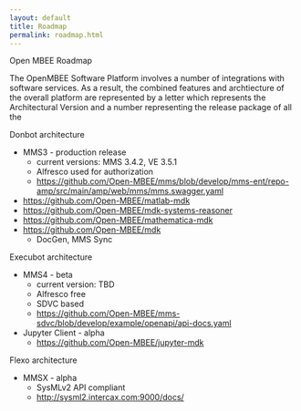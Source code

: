 ```yaml
---
layout: default
title: Roadmap
permalink: roadmap.html
---
```


Open MBEE Roadmap

The OpenMBEE Software Platform involves a number of integrations with software services. As a result, the combined features and archtiecture of the overall platform are represented by a letter which represents the Architectural Version and a number representing the release package of all the 

Donbot architecture

* MMS3 - production release
   * current versions: MMS 3.4.2, VE 3.5.1
   * Alfresco used for authorization
   * https://github.com/Open-MBEE/mms/blob/develop/mms-ent/repo-amp/src/main/amp/web/mms/mms.swagger.yaml
* https://github.com/Open-MBEE/matlab-mdk
* https://github.com/Open-MBEE/mdk-systems-reasoner
* https://github.com/Open-MBEE/mathematica-mdk
* https://github.com/Open-MBEE/mdk
   * DocGen, MMS Sync

Execubot architecture

* MMS4 - beta
   * current version: TBD
   * Alfresco free
   * SDVC based
   * https://github.com/Open-MBEE/mms-sdvc/blob/develop/example/openapi/api-docs.yaml
* Jupyter Client - alpha
   * https://github.com/Open-MBEE/jupyter-mdk

Flexo architecture

* MMSX - alpha
   * SysMLv2 API compliant
   * http://sysml2.intercax.com:9000/docs/
